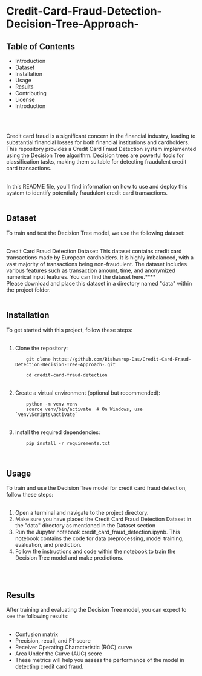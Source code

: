 # Credit-Card-Fraud-Detection-Decision-Tree-Approach-

## Table of Contents

<ul>
  <li>Introduction</li>
  <li>Dataset</li>
  <li>Installation</li>
  <li>Usage</li>
  <li>Results</li>
  <li>Contributing</li>
  <li>License</li>
  <li>Introduction</li>
</ul><br><br>

Credit card fraud is a significant concern in the financial industry, leading to substantial financial losses for both financial institutions and cardholders. This repository provides a Credit Card Fraud Detection system implemented using the Decision Tree algorithm. Decision trees are powerful tools for classification tasks, making them suitable for detecting fraudulent credit card transactions.<br><br>

In this README file, you'll find information on how to use and deploy this system to identify potentially fraudulent credit card transactions.<br><br>

## Dataset

To train and test the Decision Tree model, we use the following dataset:<br><br>

Credit Card Fraud Detection Dataset: This dataset contains credit card transactions made by European cardholders. It is highly imbalanced, with a vast majority of transactions being non-fraudulent. The dataset includes various features such as transaction amount, time, and anonymized numerical input features. You can find the dataset here.****<br>
Please download and place this dataset in a directory named "data" within the project folder.<br><br>

## Installation

To get started with this project, follow these steps: <br><br>

<ol>
  <li>Clone the repository:</li>
  <code>
    git clone https://github.com/Bishwarup-Das/Credit-Card-Fraud-Detection-Decision-Tree-Approach-.git<br>
    cd credit-card-fraud-detection
  </code><br><br>
  <li>Create a virtual environment (optional but recommended):</li>
  <code>
    python -m venv venv
    source venv/bin/activate  # On Windows, use `venv\Scripts\activate`
  </code><br><br>
  <li>install the required dependencies:</li>
  <code>
    pip install -r requirements.txt
  </code><br><br>
</ol>


## Usage

To train and use the Decision Tree model for credit card fraud detection, follow these steps:<br><br>
<ol>
  <li>Open a terminal and navigate to the project directory.</li>
  <li>Make sure you have placed the Credit Card Fraud Detection Dataset in the "data" directory as mentioned in the Dataset section </li>
  <li>Run the Jupyter notebook credit_card_fraud_detection.ipynb. This notebook contains the code for data preprocessing, model   training, evaluation, and prediction.</li>
  <li>Follow the instructions and code within the notebook to train the Decision Tree model and make predictions.</li>
</ol><br><br>

## Results

After training and evaluating the Decision Tree model, you can expect to see the following results:<br><br>

<ul>
  <li>Confusion matrix</li>
  <li>Precision, recall, and F1-score</li>
  <li>Receiver Operating Characteristic (ROC) curve</li>
  <li>Area Under the Curve (AUC) score</li>
  <li>These metrics will help you assess the performance of the model in detecting credit card fraud.</li>
</ul><br><br>


